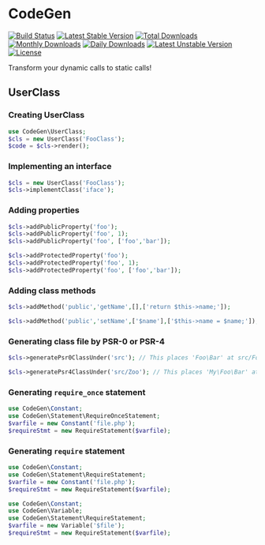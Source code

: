 CodeGen
============================
[![Build Status](https://travis-ci.org/c9s/CodeGen.svg?branch=master)](https://travis-ci.org/c9s/CodeGen)
[![Latest Stable Version](https://poser.pugx.org/corneltek/codegen/v/stable)](https://packagist.org/packages/corneltek/codegen) 
[![Total Downloads](https://poser.pugx.org/corneltek/codegen/downloads)](https://packagist.org/packages/corneltek/codegen) 
[![Monthly Downloads](https://poser.pugx.org/corneltek/codegen/d/monthly)](https://packagist.org/packages/corneltek/codegen)
[![Daily Downloads](https://poser.pugx.org/corneltek/codegen/d/daily)](https://packagist.org/packages/corneltek/codegen)
[![Latest Unstable Version](https://poser.pugx.org/corneltek/codegen/v/unstable)](https://packagist.org/packages/corneltek/codegen) 
[![License](https://poser.pugx.org/corneltek/codegen/license)](https://packagist.org/packages/corneltek/codegen)

Transform your dynamic calls to static calls!

## UserClass

### Creating UserClass

```php
use CodeGen\UserClass;
$cls = new UserClass('FooClass');
$code = $cls->render();
```

### Implementing an interface

```php
$cls = new UserClass('FooClass');
$cls->implementClass('iface');
```

### Adding properties

```php
$cls->addPublicProperty('foo');
$cls->addPublicProperty('foo', 1);
$cls->addPublicProperty('foo', ['foo','bar']);
```


```php
$cls->addProtectedProperty('foo');
$cls->addProtectedProperty('foo', 1);
$cls->addProtectedProperty('foo', ['foo','bar']);
```

### Adding class methods

```php
$cls->addMethod('public','getName',[],['return $this->name;']);
```

```php
$cls->addMethod('public','setName',['$name'],['$this->name = $name;']);
```

### Generating class file by PSR-0 or PSR-4

```php
$cls->generatePsr0ClassUnder('src'); // This places 'Foo\Bar' at src/Foo/Bar.php
```

```php
$cls->generatePsr4ClassUnder('src/Zoo'); // This places 'My\Foo\Bar' at src/Zoo/Bar.php
```




### Generating `require_once` statement

```php
use CodeGen\Constant;
use CodeGen\Statement\RequireOnceStatement;
$varfile = new Constant('file.php');
$requireStmt = new RequireStatement($varfile);
```

### Generating `require` statement

```php
use CodeGen\Constant;
use CodeGen\Statement\RequireStatement;
$varfile = new Constant('file.php');
$requireStmt = new RequireStatement($varfile);
```

```php
use CodeGen\Constant;
use CodeGen\Variable;
use CodeGen\Statement\RequireStatement;
$varfile = new Variable('$file');
$requireStmt = new RequireStatement($varfile);
```

